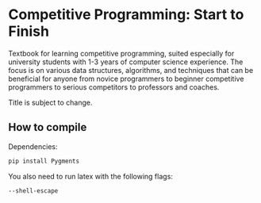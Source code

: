# Competitive Programming: Start to Finish

Textbook for learning competitive programming, suited especially for university students with 1-3 years of computer science experience. The focus is on various data structures, algorithms, and techniques that can be beneficial for anyone from novice programmers to beginner competitive programmers to serious competitors to professors and coaches.

Title is subject to change.

## How to compile

Dependencies:
```bash
pip install Pygments
```

You also need to run latex with the following flags:
```bash
--shell-escape
```

